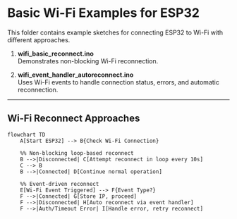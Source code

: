 # Basic Wi-Fi Examples for ESP32

This folder contains example sketches for connecting ESP32 to Wi-Fi with different approaches.

1. **wifi_basic_reconnect.ino**  
   Demonstrates non-blocking Wi-Fi reconnection.

2. **wifi_event_handler_autoreconnect.ino**  
   Uses Wi-Fi events to handle connection status, errors, and automatic reconnection.

---

## Wi-Fi Reconnect Approaches

```mermaid
flowchart TD
    A[Start ESP32] --> B{Check Wi-Fi Connection}
    
    %% Non-blocking loop-based reconnect
    B -->|Disconnected| C[Attempt reconnect in loop every 10s]
    C --> B
    B -->|Connected| D[Continue normal operation]
    
    %% Event-driven reconnect
    E[Wi-Fi Event Triggered] --> F{Event Type?}
    F -->|Connected| G[Store IP, proceed]
    F -->|Disconnected| H[Auto reconnect via event handler]
    F -->|Auth/Timeout Error| I[Handle error, retry reconnect]
